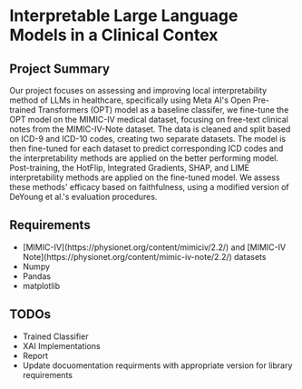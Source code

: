 
# Interpretable Large Language Models in a Clinical Contex

## Project Summary
Our project focuses on assessing and improving local interpretability method of LLMs in healthcare, specifically using Meta AI's Open Pre-trained Transformers (OPT) model as a baseline classifer, we fine-tune the OPT model on the MIMIC-IV medical dataset, focusing on free-text clinical notes from the MIMIC-IV-Note dataset. The data is cleaned and split based on ICD-9 and ICD-10 codes, creating two separate datasets. The model is then fine-tuned for each dataset to predict corresponding ICD codes and the interpretability methods are applied on the better performing model. Post-training, the HotFlip, Integrated Gradients, SHAP, and LIME interpretability methods are applied on the fine-tuned model. We assess these methods' efficacy based on faithfulness, using a modified version of DeYoung et al.'s evaluation procedures.

## Requirements
<ul>
    <li> [MIMIC-IV](https://physionet.org/content/mimiciv/2.2/) and [MIMIC-IV Note](https://physionet.org/content/mimic-iv-note/2.2/) datasets
    <li> Numpy
    <li> Pandas
    <li> matplotlib
</ul>

## TODOs
<ul>
  <li> Trained Classifier
  <li> XAI Implementations
  <li> Report
  <li> Update docuomentation requirments with appropriate version for library requirements
</ul>
